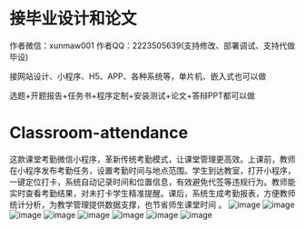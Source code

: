 # 接毕业设计和论文
作者微信：xunmaw001  作者QQ：2223505639(支持修改、部署调试、支持代做毕设)

接网站设计、小程序、H5、APP、各种系统等，单片机、嵌入式也可以做

选题+开题报告+任务书+程序定制+安装测试+论文+答辩PPT都可以做
# Classroom-attendance
这款课堂考勤微信小程序，革新传统考勤模式，让课堂管理更高效。上课前，教师在小程序发布考勤任务，设置考勤时间与地点范围。学生到达教室，打开小程序，一键定位打卡，系统自动记录时间和位置信息，有效避免代签等违规行为。教师能实时查看考勤结果，对未打卡学生精准提醒。课后，系统生成考勤报表，方便教师统计分析，为教学管理提供数据支撑，也节省师生课堂时间 。
![image](https://github.com/user-attachments/assets/4baaf7b0-7b23-424c-b820-65cb0efcaa0a)
![image](https://github.com/user-attachments/assets/9a1ca25e-3afb-4312-a1cf-847437abe239)
![image](https://github.com/user-attachments/assets/5f6a36fa-f3c5-4f32-8d1c-c0ff4ade9a04)
![image](https://github.com/user-attachments/assets/34672d08-e392-4e92-9690-fcce491551ad)
![image](https://github.com/user-attachments/assets/bb1bc2c9-28a2-4c7c-9f9f-fc6f4c8f4dc2)
![image](https://github.com/user-attachments/assets/210f8b3e-c849-42db-a3ab-b404066d4eba)
![image](https://github.com/user-attachments/assets/340d7321-65a1-4a88-8462-e48580299687)
![image](https://github.com/user-attachments/assets/7cd61b48-fad5-415c-860f-bb3220a16a98)
